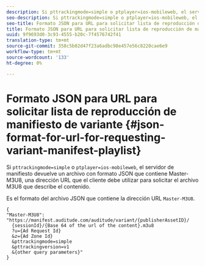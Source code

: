 ```yaml
---
description: Si pttrackingmode=simple o ptplayer=ios-mobileweb, el servidor de manifiesto devuelve un archivo con formato JSON que contiene Master-M3U8, una URL que el cliente debe utilizar para solicitar el archivo M3U8 que describe el contenido.
seo-description: Si pttrackingmode=simple o ptplayer=ios-mobileweb, el servidor de manifiesto devuelve un archivo con formato JSON que contiene Master-M3U8, una URL que el cliente debe utilizar para solicitar el archivo M3U8 que describe el contenido.
seo-title: Formato JSON para URL para solicitar lista de reproducción de manifiesto de variante
title: Formato JSON para URL para solicitar lista de reproducción de manifiesto de variante
uuid: 9f9693d0-3c93-4555-b20c-7f4576742f41
translation-type: tm+mt
source-git-commit: 358c5b02d47f23a6adbc98e457e56c8220cae6e9
workflow-type: tm+mt
source-wordcount: '133'
ht-degree: 0%

---
```



# Formato JSON para URL para solicitar lista de reproducción de manifiesto de variante {#json-format-for-url-for-requesting-variant-manifest-playlist}

Si `pttrackingmode=simple` o `ptplayer=ios-mobileweb`, el servidor de manifiesto devuelve un archivo con formato JSON que contiene Master-M3U8, una dirección URL que el cliente debe utilizar para solicitar el archivo M3U8 que describe el contenido.

Es el formato del archivo JSON que contiene la dirección URL `Master-M3U8`.

```
{
"Master-M3U8": "https://manifest.auditude.com/auditude/variant/{publisherAssetID}/
  {sessionId}/{Base 64 of the url of the content}.m3u8
  ?u={Ad Request Id}
  &z={Ad Zone Id}
  &pttrackingmode=simple
  &pttrackingversion=v1
  &{other query parameters}"
}
```
